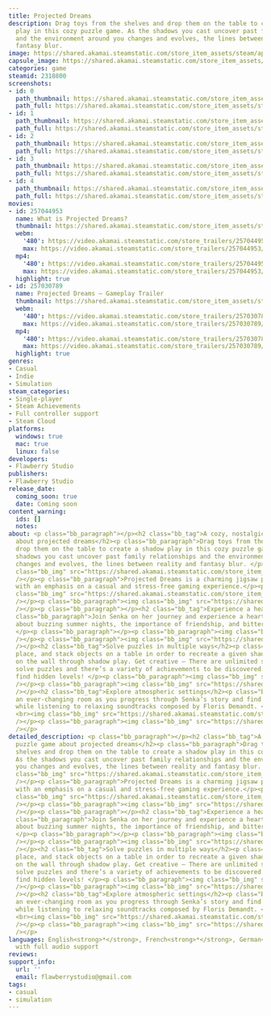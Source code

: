 ```yaml
---
title: Projected Dreams
description: Drag toys from the shelves and drop them on the table to create a shadow
  play in this cozy puzzle game. As the shadows you cast uncover past family relationships
  and the environment around you changes and evolves, the lines between reality and
  fantasy blur.
image: https://shared.akamai.steamstatic.com/store_item_assets/steam/apps/2318800/header.jpg?t=1732378426
capsule_image: https://shared.akamai.steamstatic.com/store_item_assets/steam/apps/2318800/c3507f6f9c4c7e57e8ffad80ade8c7f34ff10362/capsule_231x87.jpg?t=1732378426
categories: game
steamid: 2318800
screenshots:
- id: 0
  path_thumbnail: https://shared.akamai.steamstatic.com/store_item_assets/steam/apps/2318800/ss_f7407c08e491e44250b3f45270d81a02091f8a2c.600x338.jpg?t=1732378426
  path_full: https://shared.akamai.steamstatic.com/store_item_assets/steam/apps/2318800/ss_f7407c08e491e44250b3f45270d81a02091f8a2c.1920x1080.jpg?t=1732378426
- id: 1
  path_thumbnail: https://shared.akamai.steamstatic.com/store_item_assets/steam/apps/2318800/ss_c4ee74bf57a56c99fe0ac23a27a012ba0cde65eb.600x338.jpg?t=1732378426
  path_full: https://shared.akamai.steamstatic.com/store_item_assets/steam/apps/2318800/ss_c4ee74bf57a56c99fe0ac23a27a012ba0cde65eb.1920x1080.jpg?t=1732378426
- id: 2
  path_thumbnail: https://shared.akamai.steamstatic.com/store_item_assets/steam/apps/2318800/ss_450f7e02b004d4868c1fa82fb4c4b56efef4bff4.600x338.jpg?t=1732378426
  path_full: https://shared.akamai.steamstatic.com/store_item_assets/steam/apps/2318800/ss_450f7e02b004d4868c1fa82fb4c4b56efef4bff4.1920x1080.jpg?t=1732378426
- id: 3
  path_thumbnail: https://shared.akamai.steamstatic.com/store_item_assets/steam/apps/2318800/ss_b004fba3c32073fb535f07ab63c7505bb9d7f40a.600x338.jpg?t=1732378426
  path_full: https://shared.akamai.steamstatic.com/store_item_assets/steam/apps/2318800/ss_b004fba3c32073fb535f07ab63c7505bb9d7f40a.1920x1080.jpg?t=1732378426
- id: 4
  path_thumbnail: https://shared.akamai.steamstatic.com/store_item_assets/steam/apps/2318800/ss_b6aa217a98e02da54b59ef722bf7580c622b6986.600x338.jpg?t=1732378426
  path_full: https://shared.akamai.steamstatic.com/store_item_assets/steam/apps/2318800/ss_b6aa217a98e02da54b59ef722bf7580c622b6986.1920x1080.jpg?t=1732378426
movies:
- id: 257044953
  name: What is Projected Dreams?
  thumbnail: https://shared.akamai.steamstatic.com/store_item_assets/steam/apps/257044953/movie.293x165.jpg?t=1723215814
  webm:
    '480': https://video.akamai.steamstatic.com/store_trailers/257044953/movie480_vp9.webm?t=1723215814
    max: https://video.akamai.steamstatic.com/store_trailers/257044953/movie_max_vp9.webm?t=1723215814
  mp4:
    '480': https://video.akamai.steamstatic.com/store_trailers/257044953/movie480.mp4?t=1723215814
    max: https://video.akamai.steamstatic.com/store_trailers/257044953/movie_max.mp4?t=1723215814
  highlight: true
- id: 257030789
  name: Projected Dreams – Gameplay Trailer
  thumbnail: https://shared.akamai.steamstatic.com/store_item_assets/steam/apps/257030789/movie.293x165.jpg?t=1718272512
  webm:
    '480': https://video.akamai.steamstatic.com/store_trailers/257030789/movie480_vp9.webm?t=1718272512
    max: https://video.akamai.steamstatic.com/store_trailers/257030789/movie_max_vp9.webm?t=1718272512
  mp4:
    '480': https://video.akamai.steamstatic.com/store_trailers/257030789/movie480.mp4?t=1718272512
    max: https://video.akamai.steamstatic.com/store_trailers/257030789/movie_max.mp4?t=1718272512
  highlight: true
genres:
- Casual
- Indie
- Simulation
steam_categories:
- Single-player
- Steam Achievements
- Full controller support
- Steam Cloud
platforms:
  windows: true
  mac: true
  linux: false
developers:
- Flawberry Studio
publishers:
- Flawberry Studio
release_date:
  coming_soon: true
  date: Coming soon
content_warning:
  ids: []
  notes:
about: <p class="bb_paragraph"></p><h2 class="bb_tag">A cozy, nostalgic puzzle game
  about projected dreams</h2><p class="bb_paragraph">Drag toys from the shelves and
  drop them on the table to create a shadow play in this cozy puzzle game. As the
  shadows you cast uncover past family relationships and the environment around you
  changes and evolves, the lines between reality and fantasy blur. </p><p class="bb_paragraph"><img
  class="bb_img" src="https://shared.akamai.steamstatic.com/store_item_assets/steam/apps/2318800/extras/divider.png?t=1732378426"
  /></p><p class="bb_paragraph">Projected Dreams is a charming jigsaw puzzle game
  with an emphasis on a casual and stress-free gaming experience.</p><p class="bb_paragraph"><img
  class="bb_img" src="https://shared.akamai.steamstatic.com/store_item_assets/steam/apps/2318800/extras/PD_Story_new.png?t=1732378426"
  /></p><p class="bb_paragraph"><img class="bb_img" src="https://shared.akamai.steamstatic.com/store_item_assets/steam/apps/2318800/extras/divider.png?t=1732378426"
  /></p><p class="bb_paragraph"></p><h2 class="bb_tag">Experience a heartfelt story</h2><p
  class="bb_paragraph">Join Senka on her journey and experience a heartwarming story
  about buzzing summer nights, the importance of friendship, and bittersweet goodbyes.
  </p><p class="bb_paragraph"></p><p class="bb_paragraph"><img class="bb_img" src="https://shared.akamai.steamstatic.com/store_item_assets/steam/apps/2318800/extras/Photo-Gifs.gif?t=1732378426"
  /></p><p class="bb_paragraph"><img class="bb_img" src="https://shared.akamai.steamstatic.com/store_item_assets/steam/apps/2318800/extras/divider.png?t=1732378426"
  /></p><h2 class="bb_tag">Solve puzzles in multiple ways</h2><p class="bb_paragraph">Rotate,
  place, and stack objects on a table in order to recreate a given shadow silhouette
  on the wall through shadow play. Get creative – There are unlimited solutions to
  solve puzzles and there’s a variety of achievements to be discovered. You may even
  find hidden levels! </p><p class="bb_paragraph"><img class="bb_img" src="https://shared.akamai.steamstatic.com/store_item_assets/steam/apps/2318800/extras/Building-Gifs.gif?t=1732378426"
  /></p><p class="bb_paragraph"><img class="bb_img" src="https://shared.akamai.steamstatic.com/store_item_assets/steam/apps/2318800/extras/divider.png?t=1732378426"
  /></p><h2 class="bb_tag">Explore atmospheric settings</h2><p class="bb_paragraph">Experience
  an ever-changing room as you progress through Senka’s story and find new peculiarities
  while listening to relaxing soundtracks composed by Floris Demandt. </p><p class="bb_paragraph">
  <br><img class="bb_img" src="https://shared.akamai.steamstatic.com/store_item_assets/steam/apps/2318800/extras/Setting-Gif.gif?t=1732378426"
  /></p><p class="bb_paragraph"><img class="bb_img" src="https://shared.akamai.steamstatic.com/store_item_assets/steam/apps/2318800/extras/divider.png?t=1732378426"
  /></p>
detailed_description: <p class="bb_paragraph"></p><h2 class="bb_tag">A cozy, nostalgic
  puzzle game about projected dreams</h2><p class="bb_paragraph">Drag toys from the
  shelves and drop them on the table to create a shadow play in this cozy puzzle game.
  As the shadows you cast uncover past family relationships and the environment around
  you changes and evolves, the lines between reality and fantasy blur. </p><p class="bb_paragraph"><img
  class="bb_img" src="https://shared.akamai.steamstatic.com/store_item_assets/steam/apps/2318800/extras/divider.png?t=1732378426"
  /></p><p class="bb_paragraph">Projected Dreams is a charming jigsaw puzzle game
  with an emphasis on a casual and stress-free gaming experience.</p><p class="bb_paragraph"><img
  class="bb_img" src="https://shared.akamai.steamstatic.com/store_item_assets/steam/apps/2318800/extras/PD_Story_new.png?t=1732378426"
  /></p><p class="bb_paragraph"><img class="bb_img" src="https://shared.akamai.steamstatic.com/store_item_assets/steam/apps/2318800/extras/divider.png?t=1732378426"
  /></p><p class="bb_paragraph"></p><h2 class="bb_tag">Experience a heartfelt story</h2><p
  class="bb_paragraph">Join Senka on her journey and experience a heartwarming story
  about buzzing summer nights, the importance of friendship, and bittersweet goodbyes.
  </p><p class="bb_paragraph"></p><p class="bb_paragraph"><img class="bb_img" src="https://shared.akamai.steamstatic.com/store_item_assets/steam/apps/2318800/extras/Photo-Gifs.gif?t=1732378426"
  /></p><p class="bb_paragraph"><img class="bb_img" src="https://shared.akamai.steamstatic.com/store_item_assets/steam/apps/2318800/extras/divider.png?t=1732378426"
  /></p><h2 class="bb_tag">Solve puzzles in multiple ways</h2><p class="bb_paragraph">Rotate,
  place, and stack objects on a table in order to recreate a given shadow silhouette
  on the wall through shadow play. Get creative – There are unlimited solutions to
  solve puzzles and there’s a variety of achievements to be discovered. You may even
  find hidden levels! </p><p class="bb_paragraph"><img class="bb_img" src="https://shared.akamai.steamstatic.com/store_item_assets/steam/apps/2318800/extras/Building-Gifs.gif?t=1732378426"
  /></p><p class="bb_paragraph"><img class="bb_img" src="https://shared.akamai.steamstatic.com/store_item_assets/steam/apps/2318800/extras/divider.png?t=1732378426"
  /></p><h2 class="bb_tag">Explore atmospheric settings</h2><p class="bb_paragraph">Experience
  an ever-changing room as you progress through Senka’s story and find new peculiarities
  while listening to relaxing soundtracks composed by Floris Demandt. </p><p class="bb_paragraph">
  <br><img class="bb_img" src="https://shared.akamai.steamstatic.com/store_item_assets/steam/apps/2318800/extras/Setting-Gif.gif?t=1732378426"
  /></p><p class="bb_paragraph"><img class="bb_img" src="https://shared.akamai.steamstatic.com/store_item_assets/steam/apps/2318800/extras/divider.png?t=1732378426"
  /></p>
languages: English<strong>*</strong>, French<strong>*</strong>, German<strong>*</strong><br><strong>*</strong>languages
  with full audio support
reviews:
support_info:
  url: ''
  email: flawberrystudio@gmail.com
tags:
- casual
- simulation
---
```


